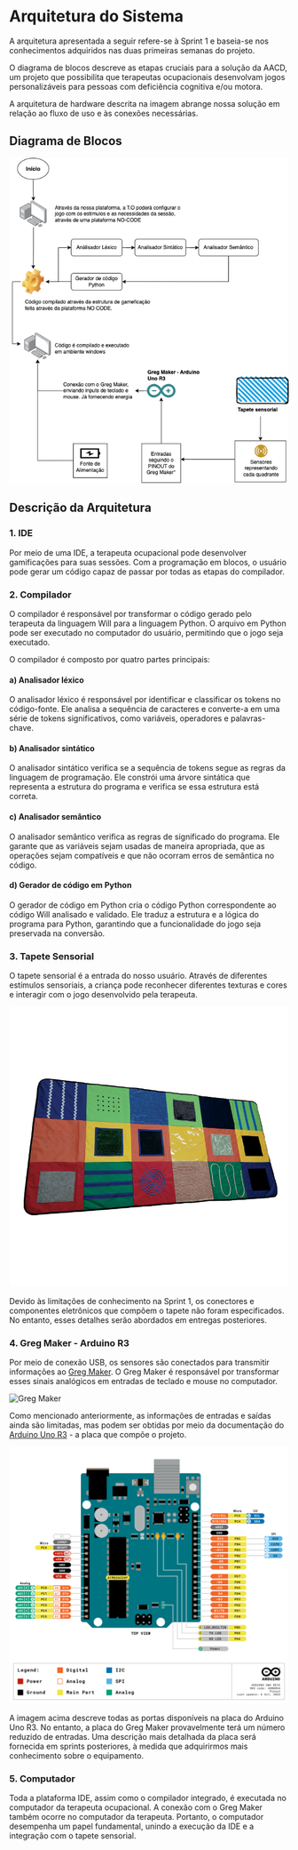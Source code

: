 # Arquitetura do Sistema

A arquitetura apresentada a seguir refere-se à Sprint 1 e baseia-se nos conhecimentos adquiridos nas duas primeiras semanas do projeto.

O diagrama de blocos descreve as etapas cruciais para a solução da AACD, um projeto que possibilita que terapeutas ocupacionais desenvolvam jogos personalizáveis para pessoas com deficiência cognitiva e/ou motora.

A arquitetura de hardware descrita na imagem abrange nossa solução em relação ao fluxo de uso e às conexões necessárias.

## Diagrama de Blocos
![Arquitetura de Hardware](img/Arquitetura%20AACD.png)

## Descrição da Arquitetura

### 1. IDE
Por meio de uma IDE, a terapeuta ocupacional pode desenvolver gamificações para suas sessões. Com a programação em blocos, o usuário pode gerar um código capaz de passar por todas as etapas do compilador.

### 2. Compilador
O compilador é responsável por transformar o código gerado pelo terapeuta da linguagem Will para a linguagem Python. O arquivo em Python pode ser executado no computador do usuário, permitindo que o jogo seja executado.

O compilador é composto por quatro partes principais:

#### a) Analisador léxico
O analisador léxico é responsável por identificar e classificar os tokens no código-fonte. Ele analisa a sequência de caracteres e converte-a em uma série de tokens significativos, como variáveis, operadores e palavras-chave.

#### b) Analisador sintático
O analisador sintático verifica se a sequência de tokens segue as regras da linguagem de programação. Ele constrói uma árvore sintática que representa a estrutura do programa e verifica se essa estrutura está correta.

#### c) Analisador semântico
O analisador semântico verifica as regras de significado do programa. Ele garante que as variáveis sejam usadas de maneira apropriada, que as operações sejam compatíveis e que não ocorram erros de semântica no código.

#### d) Gerador de código em Python
O gerador de código em Python cria o código Python correspondente ao código Will analisado e validado. Ele traduz a estrutura e a lógica do programa para Python, garantindo que a funcionalidade do jogo seja preservada na conversão.

### 3. Tapete Sensorial
O tapete sensorial é a entrada do nosso usuário. Através de diferentes estímulos sensoriais, a criança pode reconhecer diferentes texturas e cores e interagir com o jogo desenvolvido pela terapeuta.

![Tapete sensorial](img/tapete-sensorial-2.jpeg)

Devido às limitações de conhecimento na Sprint 1, os conectores e componentes eletrônicos que compõem o tapete não foram especificados. No entanto, esses detalhes serão abordados em entregas posteriores.

### 4. Greg Maker - Arduino R3
Por meio de conexão USB, os sensores são conectados para transmitir informações ao [Greg Maker](https://www.gregmaker.com.br/). O Greg Maker é responsável por transformar esses sinais analógicos em entradas de teclado e mouse no computador.

![Greg Maker](./img/Greg-Maker-Promove-Inclusão.jpeg)

Como mencionado anteriormente, as informações de entradas e saídas ainda são limitadas, mas podem ser obtidas por meio da documentação do [Arduino Uno R3](https://docs.arduino.cc/hardware/uno-rev3) - a placa que compõe o projeto.

![PINOUT ARDUINO UNO R3](./img/Arduino_PINOUT.png)

A imagem acima descreve todas as portas disponíveis na placa do Arduino Uno R3. No entanto, a placa do Greg Maker provavelmente terá um número reduzido de entradas. Uma descrição mais detalhada da placa será fornecida em sprints posteriores, à medida que adquirirmos mais conhecimento sobre o equipamento.

### 5. Computador
Toda a plataforma IDE, assim como o compilador integrado, é executada no computador da terapeuta ocupacional. A conexão com o Greg Maker também ocorre no computador da terapeuta. Portanto, o computador desempenha um papel fundamental, unindo a execução da IDE e a integração com o tapete sensorial.

